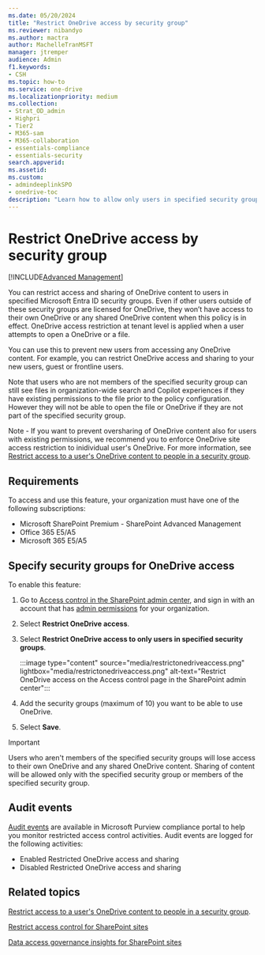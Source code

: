 ```yaml
---
ms.date: 05/20/2024
title: "Restrict OneDrive access by security group"
ms.reviewer: nibandyo
ms.author: mactra
author: MachelleTranMSFT
manager: jtremper
audience: Admin
f1.keywords:
- CSH
ms.topic: how-to
ms.service: one-drive
ms.localizationpriority: medium
ms.collection: 
- Strat_OD_admin
- Highpri
- Tier2
- M365-sam
- M365-collaboration
- essentials-compliance
- essentials-security
search.appverid:
ms.assetid: 
ms.custom:
- admindeeplinkSPO
- onedrive-toc
description: "Learn how to allow only users in specified security groups to access OneDrive."
---
```


# Restrict OneDrive access by security group

[!INCLUDE[Advanced Management](includes/advanced-management.md)]

You can restrict access and sharing of OneDrive content to users in specified Microsoft Entra ID security groups. Even if other users outside of these security groups are licensed for OneDrive, they won’t have access to their own OneDrive or any shared OneDrive content when this policy is in effect. OneDrive access restriction at tenant level is applied when a user attempts to open a OneDrive or a file. 

You can use this to prevent new users from accessing any OneDrive content. For example, you can restrict OneDrive access and sharing to your new users, guest or frontline users. 

Note that users who are not members of the specified security group can still see files in organization-wide search and Copilot experiences if they have existing permissions to the file prior to the policy configuration. However they will not be able to open the file or OneDrive if they are not part of the specified security group. 

Note - If you want to prevent oversharing of OneDrive content also for users with existing permissions, we recommend you to enforce OneDrive site access restriction to inidividual user's OneDrive. For more information, see [Restrict access to a user's OneDrive content to people in a security group](onedrive-site-access-restriction.md).

## Requirements

To access and use this feature, your organization must have one of the following subscriptions:

- Microsoft SharePoint Premium - SharePoint Advanced Management
- Office 365 E5/A5
- Microsoft 365 E5/A5

## Specify security groups for OneDrive access

To enable this feature:

1. Go to <a href="https://go.microsoft.com/fwlink/?linkid=2185071" target="_blank">Access control in the SharePoint admin center</a>, and sign in with an account that has [admin permissions](sharepoint-admin-role.md) for your organization.

2. Select **Restrict OneDrive access**.

3. Select **Restrict OneDrive access to only users in specified security groups**.

    :::image type="content" source="media/restrictonedriveaccess.png" lightbox="media/restrictonedriveaccess.png" alt-text="Restrict OneDrive access on the Access control page in the SharePoint admin center":::

4. Add the security groups (maximum of 10) you want to be able to use OneDrive.

5. Select **Save**.

> [!IMPORTANT]
> Users who aren't members of the specified security groups will lose access to their own OneDrive and any shared OneDrive content. Sharing of content will be allowed only with the specified security group or members of the specified security group.

## Audit events

[Audit events](/microsoft-365/compliance/audit-log-activities) are available in Microsoft Purview compliance portal to help you monitor restricted access control activities. Audit events are logged for the following activities:

- Enabled Restricted OneDrive access and sharing
- Disabled Restricted OneDrive access and sharing

## Related topics

[Restrict access to a user's OneDrive content to people in a security group](onedrive-site-access-restriction.md).

[Restrict access control for SharePoint sites](restricted-access-control.md)

[Data access governance insights for SharePoint sites](data-access-governance-reports.md)
